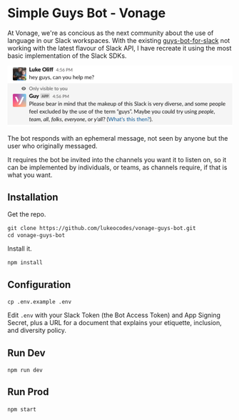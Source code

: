 # Simple Guys Bot - Vonage

At Vonage, we're as concious as the next community about the use of language in our Slack workspaces. With the existing [guys-bot-for-slack](https://glitch.com/~guys-bot-for-slack) not working with the latest flavour of Slack API, I have recreate it using the most basic implementation of the Slack SDKs.

![Screenshot of the bot responding to the message](screenshot.png "Screenshot of the bot responding to the message")

The bot responds with an ephemeral message, not seen by anyone but the user who originally messaged.

It requires the bot be invited into the channels you want it to listen on, so it can be implemented by individuals, or teams, as channels require, if that is what you want.

## Installation

Get the repo.

```shell
git clone https://github.com/lukeocodes/vonage-guys-bot.git
cd vonage-guys-bot
```

Install it.

```shell
npm install
```

## Configuration

```shell
cp .env.example .env
```

Edit `.env` with your Slack Token (the Bot Access Token) and App Signing Secret, plus a URL for a document that explains your etiquette, inclusion, and diversity policy.

## Run Dev

```shell
npm run dev
```

## Run Prod

```shell
npm start
```